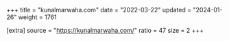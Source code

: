 +++
title = "kunalmarwaha.com"
date = "2022-03-22"
updated = "2024-01-26"
weight = 1761

[extra]
source = "https://kunalmarwaha.com/"
ratio = 47
size = 2
+++
